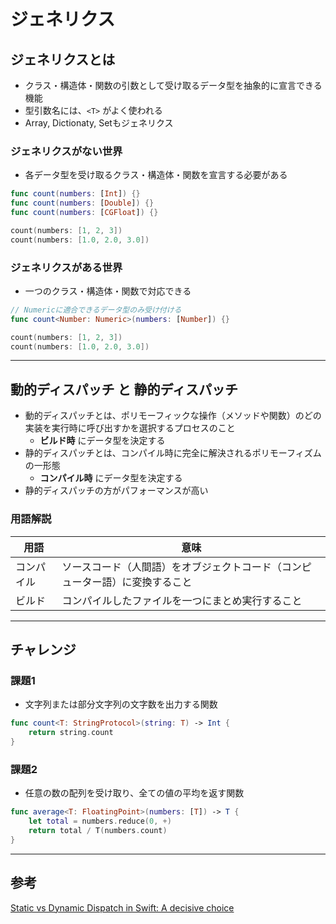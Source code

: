 # ジェネリクス

## ジェネリクスとは

- クラス・構造体・関数の引数として受け取るデータ型を抽象的に宣言できる機能
- 型引数名には、```<T>``` がよく使われる
- Array, Dictionaty, Setもジェネリクス

### ジェネリクスがない世界

- 各データ型を受け取るクラス・構造体・関数を宣言する必要がある

```swift
func count(numbers: [Int]) {}
func count(numbers: [Double]) {}
func count(numbers: [CGFloat]) {}

count(numbers: [1, 2, 3])
count(numbers: [1.0, 2.0, 3.0])
```

### ジェネリクスがある世界

- 一つのクラス・構造体・関数で対応できる

```swift
// Numericに適合できるデータ型のみ受け付ける
func count<Number: Numeric>(numbers: [Number]) {}

count(numbers: [1, 2, 3])
count(numbers: [1.0, 2.0, 3.0])
```

---

## 動的ディスパッチ と 静的ディスパッチ

- 動的ディスパッチとは、ポリモーフィックな操作（メソッドや関数）のどの実装を実行時に呼び出すかを選択するプロセスのこと
    - **ビルド時** にデータ型を決定する
- 静的ディスパッチとは、コンパイル時に完全に解決されるポリモーフィズムの一形態
    - **コンパイル時** にデータ型を決定する
- 静的ディスパッチの方がパフォーマンスが高い

### 用語解説
| 用語 | 意味 |
| - | - |
| コンパイル | ソースコード（人間語）をオブジェクトコード（コンピューター語）に変換すること |
| ビルド | コンパイルしたファイルを一つにまとめ実行すること |

---

## チャレンジ

### 課題1

- 文字列または部分文字列の文字数を出力する関数

```swift
func count<T: StringProtocol>(string: T) -> Int {
    return string.count
}
```

### 課題2

- 任意の数の配列を受け取り、全ての値の平均を返す関数

```swift
func average<T: FloatingPoint>(numbers: [T]) -> T {
    let total = numbers.reduce(0, +)
    return total / T(numbers.count)
}
```

---

## 参考

[Static vs Dynamic Dispatch in Swift: A decisive choice](https://medium.com/@bakshioye/static-vs-dynamic-dispatch-in-swift-a-decisive-choice-cece1e872d)
